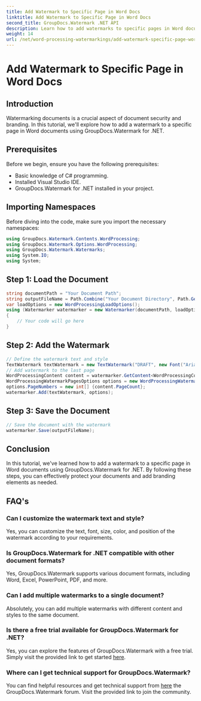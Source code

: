 ```yaml
---
title: Add Watermark to Specific Page in Word Docs
linktitle: Add Watermark to Specific Page in Word Docs
second_title: GroupDocs.Watermark .NET API
description: Learn how to add watermarks to specific pages in Word documents using GroupDocs.Watermark for .NET. Protect your content effortlessly.
weight: 14
url: /net/word-processing-watermarkings/add-watermark-specific-page-word-docs/
---
```


# Add Watermark to Specific Page in Word Docs

## Introduction
Watermarking documents is a crucial aspect of document security and branding. In this tutorial, we'll explore how to add a watermark to a specific page in Word documents using GroupDocs.Watermark for .NET.
## Prerequisites
Before we begin, ensure you have the following prerequisites:
- Basic knowledge of C# programming.
- Installed Visual Studio IDE.
- GroupDocs.Watermark for .NET installed in your project.

## Importing Namespaces
Before diving into the code, make sure you import the necessary namespaces:
```csharp
using GroupDocs.Watermark.Contents.WordProcessing;
using GroupDocs.Watermark.Options.WordProcessing;
using GroupDocs.Watermark.Watermarks;
using System.IO;
using System;
```
## Step 1: Load the Document
```csharp
string documentPath = "Your Document Path";
string outputFileName = Path.Combine("Your Document Directory", Path.GetFileName(documentPath));
var loadOptions = new WordProcessingLoadOptions();
using (Watermarker watermarker = new Watermarker(documentPath, loadOptions))
{
    // Your code will go here
}
```
## Step 2: Add the Watermark
```csharp
// Define the watermark text and style
TextWatermark textWatermark = new TextWatermark("DRAFT", new Font("Arial", 42));
// Add watermark to the last page
WordProcessingContent content = watermarker.GetContent<WordProcessingContent>();
WordProcessingWatermarkPagesOptions options = new WordProcessingWatermarkPagesOptions();
options.PageNumbers = new int[] {content.PageCount};
watermarker.Add(textWatermark, options);
```
## Step 3: Save the Document
```csharp
// Save the document with the watermark
watermarker.Save(outputFileName);
```

## Conclusion
In this tutorial, we've learned how to add a watermark to a specific page in Word documents using GroupDocs.Watermark for .NET. By following these steps, you can effectively protect your documents and add branding elements as needed.
## FAQ's
### Can I customize the watermark text and style?
Yes, you can customize the text, font, size, color, and position of the watermark according to your requirements.
### Is GroupDocs.Watermark for .NET compatible with other document formats?
Yes, GroupDocs.Watermark supports various document formats, including Word, Excel, PowerPoint, PDF, and more.
### Can I add multiple watermarks to a single document?
Absolutely, you can add multiple watermarks with different content and styles to the same document.
### Is there a free trial available for GroupDocs.Watermark for .NET?
Yes, you can explore the features of GroupDocs.Watermark with a free trial. Simply visit the provided link to get started [here](https://releases.groupdocs.com/).
### Where can I get technical support for GroupDocs.Watermark?
You can find helpful resources and get technical support from [here](https://forum.groupdocs.com/c/watermark/19) the GroupDocs.Watermark forum. Visit the provided link to join the community.
